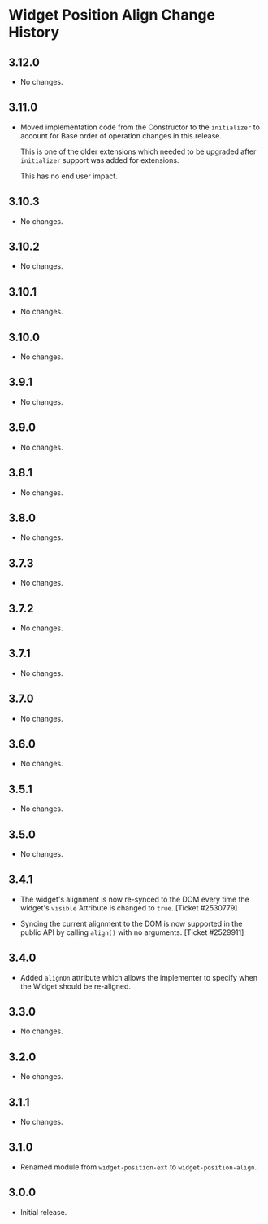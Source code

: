 Widget Position Align Change History
====================================

3.12.0
------

* No changes.

3.11.0
------

* Moved implementation code from the Constructor to the `initializer`
  to account for Base order of operation changes in this release.

  This is one of the older extensions which needed to be upgraded
  after `initializer` support was added for extensions.

  This has no end user impact.

3.10.3
------

* No changes.

3.10.2
------

* No changes.

3.10.1
------

* No changes.

3.10.0
------

* No changes.

3.9.1
-----

* No changes.

3.9.0
-----

* No changes.

3.8.1
-----

* No changes.

3.8.0
-----

  * No changes.

3.7.3
-----

  * No changes.

3.7.2
-----

  * No changes.

3.7.1
-----

  * No changes.

3.7.0
-----

  * No changes.

3.6.0
-----

  * No changes.

3.5.1
-----

  * No changes.

3.5.0
-----

  * No changes.

3.4.1
-----

  * The widget's alignment is now re-synced to the DOM every time the widget's
    `visible` Attribute is changed to `true`. [Ticket #2530779]

  * Syncing the current alignment to the DOM is now supported in the public API
    by calling `align()` with no arguments. [Ticket #2529911]

3.4.0
-----

  * Added `alignOn` attribute which allows the implementer to specify when the
    Widget should be re-aligned.

3.3.0
-----

  * No changes.

3.2.0
-----

  * No changes.

3.1.1
-----

  * No changes.

3.1.0
-----

  * Renamed module from `widget-position-ext` to `widget-position-align`.

3.0.0
-----

  * Initial release.
